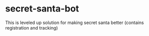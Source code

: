 # secret-santa-bot
This is leveled up solution for making secret santa better (contains registration and tracking)
